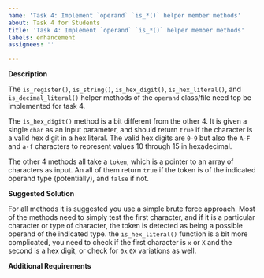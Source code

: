 ```yaml
---
name: 'Task 4: Implement `operand` `is_*()` helper member methods'
about: Task 4 for Students
title: 'Task 4: Implement `operand` `is_*()` helper member methods'
labels: enhancement
assignees: ''

---
```


**Description**

The `is_register()`, `is_string()`, `is_hex_digit()`, `is_hex_literal()`, and
`is_decimal_literal()` helper methods of the `operand` class/file need
top be implemented for task 4.

The `is_hex_digit()` method is a bit different from the other 4.  It is given
a single `char` as an input parameter, and should return `true` if the character
is a valid hex digit in a hex literal.  The valid hex digits are `0-9` but also
the `A-F` and `a-f` characters to represent values 10 through 15 in
hexadecimal.

The other 4 methods all take a `token`, which is a pointer to an array
of characters as input.  An all of them return `true` if the token is
of the indicated operand type (potentially), and `false` if not.


**Suggested Solution**

For all methods it is suggested you use a simple brute force approach.  Most of
the methods need to simply test the first character, and if it is a particular
character or type of character, the token is detected as being a possible
operand of the indicated type.  the `is_hex_literal()` function is a bit
more complicated, you need to check if the first character is `x` or `X` and the second is a hex digit, or check for `0x` `0X` variations as well.

**Additional Requirements**

